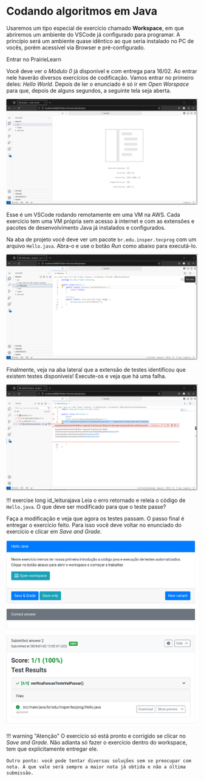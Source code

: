 # Codando algoritmos em Java

Usaremos um tipo especial de exercício chamado **Workspace**, em que abriremos um ambiente do VSCode já configurado para programar. A princípio será um ambiente quase idêntico ao que seria instalado no PC de vocês, porém acessível via Browser e pré-configurado. 


<ah-button primary href="{{ PL_url_course }}">Entrar no PrairieLearn</ah-button>

Você deve ver o *Módulo 0* já disponível e com entrega para 16/02. Ao entrar nele haverão diversos exercícios de codificação. Vamos entrar no primeiro deles: *Hello World*. Depois de ler o enunciado é só ir em *Open Worspace* para que, depois de alguns segundos, a seguinte tela seja aberta.

![](tela-vscode.png)

Esse é um VSCode rodando remotamente em uma VM na AWS. Cada exercício tem uma VM própria sem acesso à internet e com as extensões e pacotes de desenvolvimento Java já instalados e configurados. 

Na aba de projeto você deve ver um pacote `br.edu.insper.tecprog` com um arquivo `Hello.java`. Abra-o e use o botão *Run* como abaixo para executá-lo.

![](tela-run.png)

Finalmente, veja na aba lateral que a extensão de testes identificou que existem testes disponíveis! Execute-os e veja que há uma falha. 

![](tela-teste.png)

!!! exercise long id_leiturajava
    Leia o erro retornado e releia o código de `Hello.java`. O que deve ser modificado para que o teste passe?

Faça a modificação e veja que agora os testes passam. O passo final é entregar o exercício feito. Para isso você deve voltar no enunciado do exercício e clicar em *Save and Grade*.

![](tela-exercicio-entregue.png)

!!! warning "Atenção"
    O exercício só está pronto e corrigido se clicar no *Save and Grade*. Não adianta só fazer o exercício dentro do workspace, tem que explicitamente entregar ele.

    Outro ponto: você pode tentar diversas soluções sem se preocupar com nota. A que vale será sempre a maior nota já obtida e não a última submissão.
